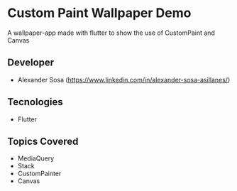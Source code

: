 # Custom Paint Wallpaper Demo
A wallpaper-app made with flutter to show the use of CustomPaint and Canvas

## Developer
- Alexander Sosa (https://www.linkedin.com/in/alexander-sosa-asillanes/)

## Tecnologies
- Flutter

## Topics Covered
- MediaQuery
- Stack
- CustomPainter
- Canvas
